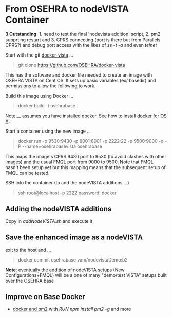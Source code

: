 # From OSEHRA to nodeVISTA Container

__3 Outstanding__: 1. need to test the final 'nodevista addition' script, 2. pm2 supprting restart and 3. CPRS connecting (port is there but from Parallels CPRS?) and debug port access with the likes of _ss -t -a_ and even _telnet_

Start with the git [docker-vista](https://github.com/OSEHRA/docker-vista) ...

> git clone https://github.com/OSEHRA/docker-vista

This has the software and docker file needed to create an image with OSEHRA VISTA on Cent OS. It sets up basic variables (ex/ basedir) and permissions to allow the following to work.

Build this image using Docker ...

> docker build -t osehrabase . 

Note:__ assumes you have installed docker. See how to install [docker for OS X]().

Start a container using the new image ...

> docker run -p 9530:9430 -p 8001:8001 -p 2222:22 -p 9500:9000 -d -P --name=osehrabasevista osehrabase  

This maps the image's CPRS 9430 port to 9530 (to avoid clashes with other images) and the usual FMQL port from 9000 to 9500. Note that FMQL hasn't been setup yet but this mapping means that the subsequent setup of FMQL can be tested. 

SSH into the container (to add the nodeVISTA additions ...)

> ssh root@localhost -p 2222
password: docker

## Adding the nodeVISTA additions

Copy in _addNodeVISTA.sh_ and execute it

## Save the enhanced image as a nodeVISTA

exit to the host and ...

> docker commit osehrabase vam/nodevistaDemo:b2 

__Note__: eventually the addition of nodeVISTA setups (New Configurations+FMQL) will be a one of many "demo/test VISTA" setups built over the OSEHRA base

## Improve on Base Docker

  * [docker and pm2](http://pm2.keymetrics.io/docs/usage/docker-pm2-nodejs/) with _RUN npm install pm2 -g_ and more
